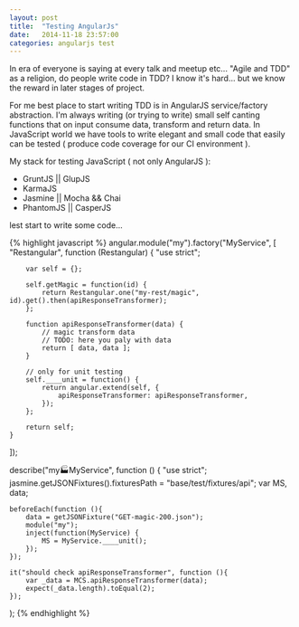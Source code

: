 ```yaml
---
layout: post
title:  "Testing AngularJs"
date:   2014-11-18 23:57:00
categories: angularjs test
---
```

In era of everyone is saying at every talk and meetup etc... "Agile and TDD" as a religion,
do people write code in TDD? I know it's hard... but we know the reward in later stages of project.

For me best place to start writing TDD is in AngularJS service/factory abstraction.
I'm always writing (or trying to write) small self canting functions that on input consume data,
transform and return data. In JavaScript world we have tools to write elegant and small code that
easily can be tested ( produce code coverage for our CI environment ).

My stack for testing JavaScript ( not only AngularJS ):
- GruntJS || GlupJS
- KarmaJS
- Jasmine || Mocha && Chai
- PhantomJS || CasperJS

lest start to write some code...

{% highlight javascript %}
angular.module("my").factory("MyService", [
    "Restangular",
    function (Restangular) {
        "use strict";

        var self = {};

        self.getMagic = function(id) {
            return Restangular.one("my-rest/magic", id).get().then(apiResponseTransformer);
        };

        function apiResponseTransformer(data) {
            // magic transform data
            // TODO: here you paly with data
            return [ data, data ];
        }

        // only for unit testing
        self.____unit = function() {
            return angular.extend(self, {
                apiResponseTransformer: apiResponseTransformer,
            });
        };

        return self;
    }
]);

describe("my:factory:MyService", function () {
    "use strict";
    jasmine.getJSONFixtures().fixturesPath = "base/test/fixtures/api";
    var MS, data;

    beforeEach(function (){
        data = getJSONFixture("GET-magic-200.json");
        module("my");
        inject(function(MyService) {
            MS = MyService.____unit();
        });
    });

    it("should check apiResponseTransformer", function (){
        var _data = MCS.apiResponseTransformer(data);
        expect(_data.length).toEqual(2);
    });

);
{% endhighlight %}
